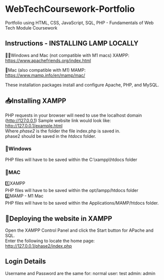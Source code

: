 # WebTechCoursework-Portfolio
 Portfolio using HTML, CSS, JavaScript, SQL, PHP - Fundamentals of Web Tech Module Coursework

## Instructions - INSTALLING LAMP LOCALLY

📓🍎Windows and Mac (not compatible with M1 macs)
XAMPP: https://www.apachefriends.org/index.html

🍎Mac (also compatible with M1)
MAMP: https://www.mamp.info/en/mamp/mac/

<p>These installation packages install and configure Apache, PHP, and MySQL.</p>

## 📥Installing XAMPP
PHP requests in your browser will need to use the localhost domain 
(http://127.0.0.1)
Sample website link would look like: http://127.0.0.1/example.html
<br>
Where *phase2* is the folder the file index.php is saved in.
<br>phase2 should be saved in the *htdocs* folder.

### 📓Windows
PHP files will have to be saved within the C:\xampp\htdocs folder
 
 
### 🍎MAC
  1️⃣XAMPP
   <br>PHP files will have to be saved within the opt/lampp/htdocs folder
 <br>2️⃣MAMP - M1 Mac
  <br>PHP files will have to be saved within the Applications/MAMP/htdocs folder.


## 🚧Deploying the website in XAMPP
Open the XAMPP Control Panel and click the Start button for APache and SQL.
<br> Enter the following to locate the home page:
http://127.0.0.1/phase2/index.php

## Login Details
Username and Password are the same for:
 normal user: test 
 admin: admin
